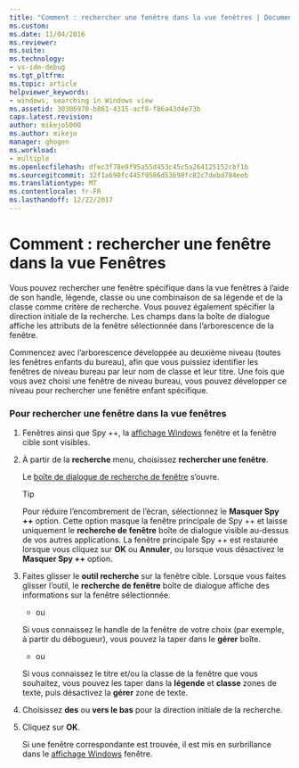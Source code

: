 ```yaml
---
title: "Comment : rechercher une fenêtre dans la vue fenêtres | Documents Microsoft"
ms.custom: 
ms.date: 11/04/2016
ms.reviewer: 
ms.suite: 
ms.technology:
- vs-ide-debug
ms.tgt_pltfrm: 
ms.topic: article
helpviewer_keywords:
- windows, searching in Windows view
ms.assetid: 30306970-b861-4315-acf8-f86a43d4e73b
caps.latest.revision: 
author: mikejo5000
ms.author: mikejo
manager: ghogen
ms.workload:
- multiple
ms.openlocfilehash: dfec3f78e9f95a55d453c45c5a264125152cbf1b
ms.sourcegitcommit: 32f1a690fc445f9586d53698fc82c7debd784eeb
ms.translationtype: MT
ms.contentlocale: fr-FR
ms.lasthandoff: 12/22/2017
---
```

# <a name="how-to-search-for-a-window-in-windows-view"></a>Comment : rechercher une fenêtre dans la vue Fenêtres
Vous pouvez rechercher une fenêtre spécifique dans la vue fenêtres à l’aide de son handle, légende, classe ou une combinaison de sa légende et de la classe comme critère de recherche. Vous pouvez également spécifier la direction initiale de la recherche. Les champs dans la boîte de dialogue affiche les attributs de la fenêtre sélectionnée dans l’arborescence de la fenêtre.  
  
 Commencez avec l’arborescence développée au deuxième niveau (toutes les fenêtres enfants du bureau), afin que vous puissiez identifier les fenêtres de niveau bureau par leur nom de classe et leur titre. Une fois que vous avez choisi une fenêtre de niveau bureau, vous pouvez développer ce niveau pour rechercher une fenêtre enfant spécifique.  
  
### <a name="to-search-for-a-window-in-windows-view"></a>Pour rechercher une fenêtre dans la vue fenêtres  
  
1.  Fenêtres ainsi que Spy ++, la [affichage Windows](../debugger/windows-view.md) fenêtre et la fenêtre cible sont visibles.  
  
2.  À partir de la **recherche** menu, choisissez **rechercher une fenêtre**.  
  
     Le [boîte de dialogue de recherche de fenêtre](../debugger/window-search-dialog-box.md) s’ouvre.  
  
    > [!TIP]
    >  Pour réduire l’encombrement de l’écran, sélectionnez le **Masquer Spy ++** option. Cette option masque la fenêtre principale de Spy ++ et laisse uniquement le **recherche de fenêtre** boîte de dialogue visible au-dessus de vos autres applications. La fenêtre principale Spy ++ est restaurée lorsque vous cliquez sur **OK** ou **Annuler**, ou lorsque vous désactivez le **Masquer Spy ++** option.  
  
3.  Faites glisser le **outil recherche** sur la fenêtre cible. Lorsque vous faites glisser l’outil, le **recherche de fenêtre** boîte de dialogue affiche des informations sur la fenêtre sélectionnée.  
  
     - ou  
  
     Si vous connaissez le handle de la fenêtre de votre choix (par exemple, à partir du débogueur), vous pouvez la taper dans le **gérer** boîte.  
  
     - ou  
  
     Si vous connaissez le titre et/ou la classe de la fenêtre que vous souhaitez, vous pouvez les taper dans la **légende** et **classe** zones de texte, puis désactivez la **gérer** zone de texte.  
  
4.  Choisissez **des** ou **vers le bas** pour la direction initiale de la recherche.  
  
5.  Cliquez sur **OK**.  
  
     Si une fenêtre correspondante est trouvée, il est mis en surbrillance dans le [affichage Windows](../debugger/windows-view.md) fenêtre.